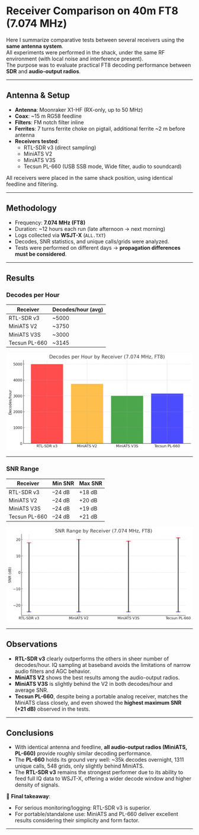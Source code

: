 # Receiver Comparison on 40m FT8 (7.074 MHz)

Here I summarize comparative tests between several receivers using the **same antenna system**.  
All experiments were performed in the shack, under the same RF environment (with local noise and interference present).  
The purpose was to evaluate practical FT8 decoding performance between **SDR** and **audio-output radios**.

---

## Antenna & Setup

- **Antenna**: Moonraker X1-HF (RX-only, up to 50 MHz)  
- **Coax**: ~15 m RG58 feedline  
- **Filters**: FM notch filter inline  
- **Ferrites**: 7 turns ferrite choke on pigtail, additional ferrite ~2 m before antenna  
- **Receivers tested**:  
  - RTL-SDR v3 (direct sampling)  
  - MiniATS V2  
  - MiniATS V3S  
  - Tecsun PL-660 (USB SSB mode, Wide filter, audio to soundcard)

All receivers were placed in the same shack position, using identical feedline and filtering.

---

## Methodology

- Frequency: **7.074 MHz (FT8)**  
- Duration: ~12 hours each run (late afternoon → next morning)  
- Logs collected via **WSJT-X** (`ALL.TXT`)  
- Decodes, SNR statistics, and unique calls/grids were analyzed.  
- Tests were performed on different days → **propagation differences must be considered**.  

---

## Results

### Decodes per Hour

| Receiver        | Decodes/hour (avg) |
|-----------------|---------------------|
| RTL-SDR v3      | ~5000              |
| MiniATS V2      | ~3750              |
| MiniATS V3S     | ~3000              |
| Tecsun PL-660   | ~3145              |

![Decodes per Hour](images/decodes_per_hour.png)

---

### SNR Range

| Receiver        | Min SNR | Max SNR |
|-----------------|---------|---------|
| RTL-SDR v3      | –24 dB  | +18 dB  |
| MiniATS V2      | –24 dB  | +20 dB  |
| MiniATS V3S     | –24 dB  | +19 dB  |
| Tecsun PL-660   | –24 dB  | +21 dB  |

![SNR Range](images/snr_range.png)

---

## Observations

- **RTL-SDR v3** clearly outperforms the others in sheer number of decodes/hour. IQ sampling at baseband avoids the limitations of narrow audio filters and AGC behavior.  
- **MiniATS V2** shows the best results among the audio-output radios.  
- **MiniATS V3S** is slightly behind the V2 in both decodes/hour and average SNR.  
- **Tecsun PL-660**, despite being a portable analog receiver, matches the MiniATS class closely, and even showed the **highest maximum SNR (+21 dB)** observed in the tests.  

---

## Conclusions

- With identical antenna and feedline, **all audio-output radios (MiniATS, PL-660)** provide roughly similar decoding performance.  
- The **PL-660** holds its ground very well: ~35k decodes overnight, 1311 unique calls, 548 grids, only slightly behind MiniATS.  
- The **RTL-SDR v3** remains the strongest performer due to its ability to feed full IQ data to WSJT-X, offering a wider decode window and higher density of signals.  

📌 **Final takeaway**:  
- For serious monitoring/logging: RTL-SDR v3 is superior.  
- For portable/standalone use: MiniATS and PL-660 deliver excellent results considering their simplicity and form factor.  

---
